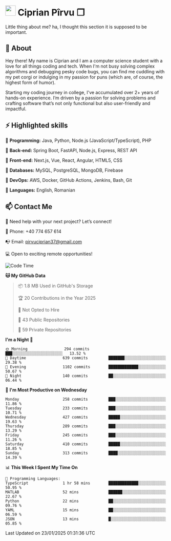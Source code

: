 # <img height="32px" src="https://user-images.githubusercontent.com/74038190/216122041-518ac897-8d92-4c6b-9b3f-ca01dcaf38ee.png"> Ciprian Pîrvu ❐ </h1>

Little thing about me? ha, I thought this section it is supposed to be important.

## 🧐 About

Hey there! My name is Ciprian and I am a computer science student with a love for all things coding and tech. When I'm not busy solving complex algorithms and debugging pesky code bugs, you can find me cuddling with my pet corgi or indulging in my passion for puns (which are, of course, the highest form of humor).

Starting my coding journey in college, I've accumulated over 2+ years of hands-on experience. I’m driven by a passion for solving problems and crafting software that’s not only functional but also user-friendly and impactful.


## ⚡ Highlighted skills

🎯 **Programming:** Java, Python, Node.js (JavaScript/TypeScript), PHP

🎯 **Back-end:** Spring Boot, FastAPI, Node.js, Express, REST API

🎯 **Front-end:** Next.js, Vue, React, Angular, HTML5, CSS

🎯 **Databases:** MySQL, PostgreSQL, MongoDB, Firebase

🎯 **DevOps:** AWS, Docker, GitHub Actions, Jenkins, Bash, Git

🎯 **Languages:** English, Romanian



## 📫 Contact Me

🤝 Need help with your next project? Let’s connect!

📱 Phone: +40 774 657 614

📭 Email: pirvuciprian37@gmail.com


💻 Open to exciting remote opportunities!

<!--START_SECTION:waka-->
![Code Time](http://img.shields.io/badge/Code%20Time-2%2C262%20hrs%2029%20mins-blue)

**🐱 My GitHub Data** 

> 📦 1.8 MB Used in GitHub's Storage 
 > 
> 🏆 20 Contributions in the Year 2025
 > 
> 🚫 Not Opted to Hire
 > 
> 📜 43 Public Repositories 
 > 
> 🔑 59 Private Repositories 
 > 
**I'm a Night 🦉** 

```text
🌞 Morning                294 commits         ███░░░░░░░░░░░░░░░░░░░░░░   13.52 % 
🌆 Daytime                639 commits         ███████░░░░░░░░░░░░░░░░░░   29.38 % 
🌃 Evening                1102 commits        █████████████░░░░░░░░░░░░   50.67 % 
🌙 Night                  140 commits         ██░░░░░░░░░░░░░░░░░░░░░░░   06.44 % 
```
📅 **I'm Most Productive on Wednesday** 

```text
Monday                   258 commits         ███░░░░░░░░░░░░░░░░░░░░░░   11.86 % 
Tuesday                  233 commits         ███░░░░░░░░░░░░░░░░░░░░░░   10.71 % 
Wednesday                427 commits         █████░░░░░░░░░░░░░░░░░░░░   19.63 % 
Thursday                 289 commits         ███░░░░░░░░░░░░░░░░░░░░░░   13.29 % 
Friday                   245 commits         ███░░░░░░░░░░░░░░░░░░░░░░   11.26 % 
Saturday                 410 commits         █████░░░░░░░░░░░░░░░░░░░░   18.85 % 
Sunday                   313 commits         ████░░░░░░░░░░░░░░░░░░░░░   14.39 % 
```


📊 **This Week I Spent My Time On** 

```text
💬 Programming Languages: 
TypeScript               1 hr 58 mins        █████████████░░░░░░░░░░░░   50.95 % 
MATLAB                   52 mins             ██████░░░░░░░░░░░░░░░░░░░   22.67 % 
Python                   22 mins             ██░░░░░░░░░░░░░░░░░░░░░░░   09.76 % 
YAML                     15 mins             ██░░░░░░░░░░░░░░░░░░░░░░░   06.59 % 
JSON                     13 mins             █░░░░░░░░░░░░░░░░░░░░░░░░   05.85 % 
```


 Last Updated on 23/01/2025 01:31:36 UTC
<!--END_SECTION:waka-->
